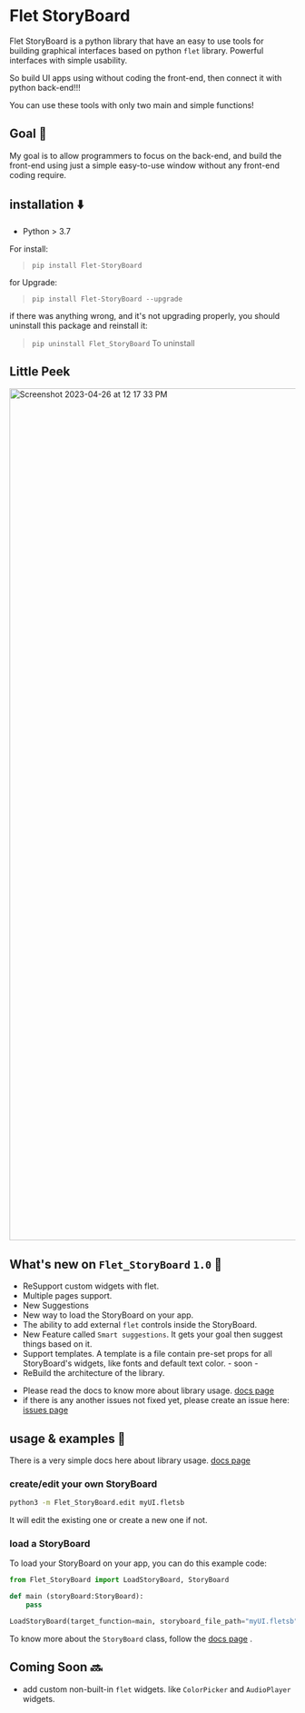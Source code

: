 # Flet StoryBoard
Flet StoryBoard is a python library that have an easy to use tools for building graphical interfaces based on python `flet` library. Powerful interfaces with simple usability.

So build UI apps using without coding the front-end, then connect it with python back-end!!!

You can use these tools with only two main and simple functions!

## Goal 🏁
My goal is to allow programmers to focus on the back-end, and build the front-end using just a simple easy-to-use window without any front-end coding require.

## installation ⬇️
- Python > 3.7

For install:
> `pip install Flet-StoryBoard`

for Upgrade:
> `pip install Flet-StoryBoard --upgrade`

if there was anything wrong, and it's not upgrading properly, you should uninstall this package and reinstall it:
> `pip uninstall Flet_StoryBoard` To uninstall

## Little Peek

<img width="1500" alt="Screenshot 2023-04-26 at 12 17 33 PM" src="https://user-images.githubusercontent.com/86029286/234530619-004e0eca-d2b3-47ad-94fe-37ef5ae0fa68.png">

## What's new on `Flet_StoryBoard` `1.0` 🎉
- ReSupport custom widgets with flet.
- Multiple pages support.
- New Suggestions
- New way to load the StoryBoard on your app.
- The ability to add external `flet` controls inside the StoryBoard.
- New Feature called `Smart suggestions`. It gets your goal then suggest things based on it.
- Support templates. A template is a file contain pre-set props for all StoryBoard's widgets, like fonts and default text color. - soon -
- ReBuild the architecture of the library.
* Please read the docs to know more about library usage. [docs page](https://github.com/SKbarbon/Flet_StoryBoard/wiki)
* if there is any another issues not fixed yet, please create an issue here: [issues page](https://github.com/SKbarbon/Flet_StoryBoard/issues)


## usage & examples 🤝
There is a very simple docs here about library usage.
[docs page](https://github.com/SKbarbon/Flet_StoryBoard/wiki)

### create/edit your own StoryBoard
```cmd
python3 -m Flet_StoryBoard.edit myUI.fletsb
```
It will edit the existing one or create a new one if not.

### load a StoryBoard
To load your StoryBoard on your app, you can do this example code:

```python
from Flet_StoryBoard import LoadStoryBoard, StoryBoard

def main (storyBoard:StoryBoard):
    pass

LoadStoryBoard(target_function=main, storyboard_file_path="myUI.fletsb")
```

To know more about the `StoryBoard` class, follow the [docs page](https://github.com/SKbarbon/Flet_StoryBoard/wiki) .

## Coming Soon 🔜
- add custom non-built-in `flet` widgets. like `ColorPicker` and `AudioPlayer` widgets.
